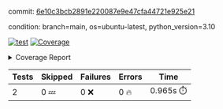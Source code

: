 commit: [6e10c3bcb2891e220087e9e47cfa44721e925e21](https://github.com/rcmdnk/python-template/tree/6e10c3bcb2891e220087e9e47cfa44721e925e21)

condition: branch=main, os=ubuntu-latest, python_version=3.10

[![test](https://github.com/rcmdnk/python-template/actions/workflows/test.yml/badge.svg)](https://github.com/rcmdnk/python-template/actions/runs/9734197508)
<a href="https://github.com/rcmdnk/python-template/blob/6e10c3bcb2891e220087e9e47cfa44721e925e21/README.md"><img alt="Coverage" src="https://img.shields.io/badge/Coverage-100%25-brightgreen.svg" /></a><details><summary>Coverage Report </summary><table><tr><th>File</th><th>Stmts</th><th>Miss</th><th>Cover</th></tr><tbody><tr><td><b>TOTAL</b></td><td><b>4</b></td><td><b>0</b></td><td><b>100%</b></td></tr></tbody></table></details>

| Tests | Skipped | Failures | Errors | Time |
| ----- | ------- | -------- | -------- | ------------------ |
| 2 | 0 :zzz: | 0 :x: | 0 :fire: | 0.965s :stopwatch: |

